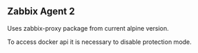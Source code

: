 ## Zabbix Agent 2

Uses zabbix-proxy package from current alpine version.

To access docker api it is necessary to disable protection mode.